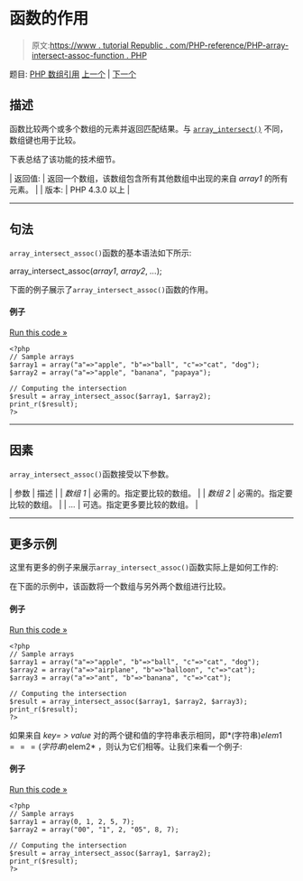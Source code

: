 # 函数的作用

> 原文:[https://www . tutorial Republic . com/PHP-reference/PHP-array-intersect-assoc-function . PHP](https://www.tutorialrepublic.com/php-reference/php-array-intersect-assoc-function.php)

题目: [PHP 数组引用](php-array-functions.php) [上一个](php-array-intersect-function.php) | [下一个](php-array-intersect-key-function.php)

## 描述

函数比较两个或多个数组的元素并返回匹配结果。与 [`array_intersect()`](php-array-intersect-function.php) 不同，数组键也用于比较。

下表总结了该功能的技术细节。

| 返回值: | 返回一个数组，该数组包含所有其他数组中出现的来自 *array1* 的所有元素。 |
| 版本: | PHP 4.3.0 以上 |

* * *

## 句法

`array_intersect_assoc()`函数的基本语法如下所示:

array_intersect_assoc(*array1*, *array2*, *...*);

下面的例子展示了`array_intersect_assoc()`函数的作用。

#### 例子

[Run this code »](../codelab.php?topic=php&file=intersection-of-two-arrays-with-key-check "Run this code to view the output")

```
<?php
// Sample arrays
$array1 = array("a"=>"apple", "b"=>"ball", "c"=>"cat", "dog");
$array2 = array("a"=>"apple", "banana", "papaya");

// Computing the intersection
$result = array_intersect_assoc($array1, $array2);
print_r($result);
?>
```

* * *

## 因素

`array_intersect_assoc()`函数接受以下参数。

| 参数 | 描述 |
| *数组 1* | 必需的。指定要比较的数组。 |
| *数组 2* | 必需的。指定要比较的数组。 |
| *...* | 可选。指定更多要比较的数组。 |

* * *

## 更多示例

这里有更多的例子来展示`array_intersect_assoc()`函数实际上是如何工作的:

在下面的示例中，该函数将一个数组与另外两个数组进行比较。

#### 例子

[Run this code »](../codelab.php?topic=php&file=intersection-of-three-arrays-with-key-check "Run this code to view the output")

```
<?php
// Sample arrays
$array1 = array("a"=>"apple", "b"=>"ball", "c"=>"cat", "dog");
$array2 = array("a"=>"airplane", "b"=>"balloon", "c"=>"cat");
$array3 = array("a"=>"ant", "b"=>"banana", "c"=>"cat");

// Computing the intersection
$result = array_intersect_assoc($array1, $array2, $array3);
print_r($result);
?>
```

如果来自 *key= > value* 对的两个键和值的字符串表示相同，即*(字符串)$elem1 ===(字符串)$elem2* ，则认为它们相等。让我们来看一个例子:

#### 例子

[Run this code »](../codelab.php?topic=php&file=intersection-of-arrays-having-elements-of-different-types "Run this code to view the output")

```
<?php
// Sample arrays
$array1 = array(0, 1, 2, 5, 7);
$array2 = array("00", "1", 2, "05", 8, 7);

// Computing the intersection
$result = array_intersect_assoc($array1, $array2);
print_r($result);
?>
```